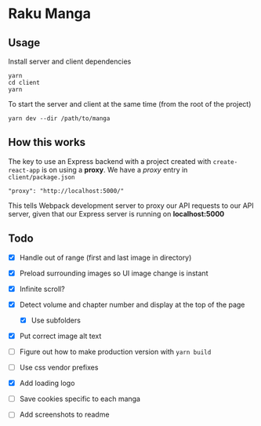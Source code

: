 # Raku Manga

## Usage

Install server and client dependencies

```
yarn
cd client
yarn
```

To start the server and client at the same time (from the root of the project)

```
yarn dev --dir /path/to/manga
```

## How this works

The key to use an Express backend with a project created with `create-react-app` is on using a **proxy**. We have a _proxy_ entry in `client/package.json`

```
"proxy": "http://localhost:5000/"
```

This tells Webpack development server to proxy our API requests to our API server, given that our Express server is running on **localhost:5000**

## Todo

- [x] Handle out of range (first and last image in directory)
- [x] Preload surrounding images so UI image change is instant
- [x] Infinite scroll?
- [x] Detect volume and chapter number and display at the top of the page
    - [x] Use subfolders
- [x] Put correct image alt text
- [ ] Figure out how to make production version with `yarn build`
- [ ] Use css vendor prefixes
- [x] Add loading logo
- [ ] Save cookies specific to each manga
- [ ] Add screenshots to readme

